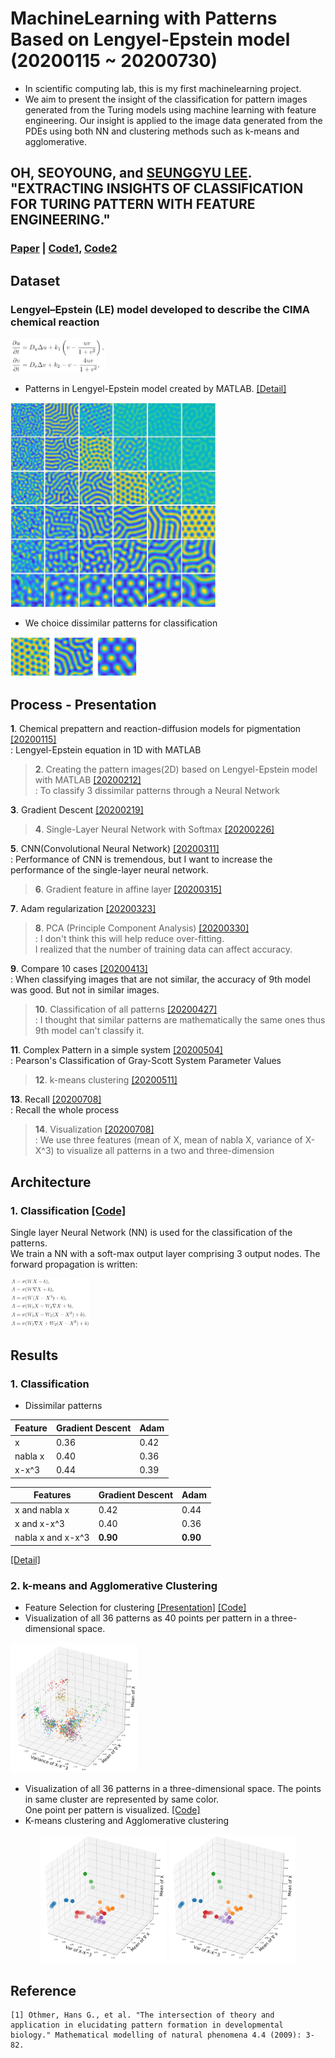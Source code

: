 # MachineLearning with Patterns Based on Lengyel-Epstein model (20200115 ~ 20200730)  
- In scientific computing lab, this is my first machinelearning project.  
- We aim to present the insight of the classification for pattern images generated from the Turing models using machine learning with feature engineering. 
Our insight is applied to the image data generated from the PDEs using both NN and clustering methods such as k-means and agglomerative.    

## OH, SEOYOUNG, and [SEUNGGYU LEE](https://sites.google.com/view/sglee/home). "EXTRACTING INSIGHTS OF CLASSIFICATION FOR TURING PATTERN WITH FEATURE ENGINEERING."  
### [Paper](http://ksiam-editor.s3.amazonaws.com/1601252749955-jksiam-2020v24p321.pdf) | [Code1](https://github.com/OH-Seoyoung/MachineLearning_with_Patterns_Based_on_Lengyel-Epstein_model/tree/master/Classification_of_Pattern_Images), [Code2](https://github.com/OH-Seoyoung/MachineLearning_with_Patterns_Based_on_Lengyel-Epstein_model/tree/master/Clustering_with_features)  

## Dataset
### Lengyel–Epstein (LE) model developed to describe the CIMA chemical reaction

<img src="https://github.com/OH-Seoyoung/MachineLearning_with_Patterns_Based_on_Lengyel-Epstein_model/blob/master/MD_images/LE.png?raw=True" width="30%">

- Patterns in Lengyel-Epstein model created by MATLAB. [[Detail]](https://github.com/OH-Seoyoung/MachineLearning_with_Patterns_Based_on_Lengyel-Epstein_model/tree/master/Lengyel-Epstein_patterns)  

<img src="https://github.com/OH-Seoyoung/MachineLearning_with_Patterns_Based_on_Lengyel-Epstein_model/blob/master/MD_images/pattern.jpg?raw=True" width="65%">

- We choice dissimilar patterns for classification
<img src="https://github.com/OH-Seoyoung/MachineLearning_with_Patterns_Based_on_Lengyel-Epstein_model/blob/master/MD_images/dissimilar_patterns.jpg?raw=True" width="40%">

## Process - Presentation
**1**. Chemical prepattern and reaction-diffusion models for pigmentation [[20200115]](https://github.com/OH-Seoyoung/MachineLearning_with_Patterns_Based_on_Lengyel-Epstein_model/blob/master/Presentation/1.%2020200115.pdf)  
    : Lengyel-Epstein equation in 1D with MATLAB  
      
> **2**. Creating the pattern images(2D) based on Lengyel-Epstein model with MATLAB [[20200212]](https://github.com/OH-Seoyoung/MachineLearning_with_Patterns_Based_on_Lengyel-Epstein_model/blob/master/Presentation/2.%2020200212.pdf)  
    : To classify 3 dissimilar patterns through a Neural Network  
      
**3**. Gradient Descent [[20200219]](https://github.com/OH-Seoyoung/MachineLearning_with_Patterns_Based_on_Lengyel-Epstein_model/blob/master/Presentation/3.%2020200219.pdf)  
  
> **4**. Single-Layer Neural Network with Softmax [[20200226]](https://github.com/OH-Seoyoung/MachineLearning_with_Patterns_Based_on_Lengyel-Epstein_model/blob/master/Presentation/4.%2020200226.pdf)  
  
**5**. CNN(Convolutional Neural Network) [[20200311]](https://github.com/OH-Seoyoung/MachineLearning_with_Patterns_Based_on_Lengyel-Epstein_model/blob/master/Presentation/5.%2020200311.pdf)  
    : Performance of CNN is tremendous, but I want to increase the performance of the single-layer neural network.  
      
> **6**. Gradient feature in affine layer [[20200315]](https://github.com/OH-Seoyoung/MachineLearning_with_Patterns_Based_on_Lengyel-Epstein_model/blob/master/Presentation/6.%2020200315.pdf)  
  
**7**. Adam regularization [[20200323]](https://github.com/OH-Seoyoung/MachineLearning_with_Patterns_Based_on_Lengyel-Epstein_model/blob/master/Presentation/7.%2020200323.pdf)  
  
> **8**. PCA (Principle Component Analysis) [[20200330]](https://github.com/OH-Seoyoung/MachineLearning_with_Patterns_Based_on_Lengyel-Epstein_model/blob/master/Presentation/8.%2020200330.pdf)  
    : I don't think this will help reduce over-fitting.  
I realized that the number of training data can affect accuracy.  
  
**9**. Compare 10 cases [[20200413]](https://github.com/OH-Seoyoung/MachineLearning_with_Patterns_Based_on_Lengyel-Epstein_model/blob/master/Presentation/9.%2020200413.pdf)  
    : When classifying images that are not similar, the accuracy of 9th model was good. But not in similar images.  
      
> **10**. Classification of all patterns [[20200427]](https://github.com/OH-Seoyoung/MachineLearning_with_Patterns_Based_on_Lengyel-Epstein_model/blob/master/Presentation/10.%2020200427.pdf)  
    : I thought that similar patterns are mathematically the same ones thus 9th model can't classify it.  
      
**11**. Complex Pattern in a simple system [[20200504]](https://github.com/OH-Seoyoung/MachineLearning_with_Patterns_Based_on_Lengyel-Epstein_model/blob/master/Presentation/11.%2020200504.pdf)  
    : Pearson's Classification of Gray-Scott System Parameter Values  
      
> **12**. k-means clustering [[20200511]](https://github.com/OH-Seoyoung/MachineLearning_with_Patterns_Based_on_Lengyel-Epstein_model/blob/master/Presentation/12.%2020200511.pdf)  

**13**. Recall [[20200708]](https://github.com/OH-Seoyoung/MachineLearning_with_Patterns_Based_on_Lengyel-Epstein_model/blob/master/Presentation/13.%2020200708.pdf)  
    : Recall the whole process

> **14**. Visualization [[20200708]](https://github.com/OH-Seoyoung/MachineLearning_with_Patterns_Based_on_Lengyel-Epstein_model/blob/master/Presentation/14.%2020200715.pdf)  
    : We use three features (mean of X, mean of nabla X, variance of X-X^3) to visualize all patterns in a two and three-dimension

## Architecture
### 1. Classification  [[Code]](https://github.com/OH-Seoyoung/MachineLearning_with_Patterns_Based_on_Lengyel-Epstein_model/tree/master/Classification_of_Pattern_Images)  
Single layer Neural Network (NN) is used for the classification of the patterns.  
We train a NN with a soft-max output layer comprising 3 output nodes.
The forward propagation is written:  

<img src="https://github.com/OH-Seoyoung/MachineLearning_with_Patterns_Based_on_Lengyel-Epstein_model/blob/master/MD_images/equations.png" width="25%" height="25%">

## Results
### 1. Classification  
- Dissimilar patterns 

|Feature|Gradient Descent|Adam|
|---|---|---|
|x|0.36|0.42|
|nabla x|0.40|0.36|
|x-x^3|0.44|0.39|

|Features|Gradient Descent|Adam|
|---|---|---|
|x and nabla x|0.42|0.44|
|x and x-x^3|0.40|0.36|
|nabla x and x-x^3|**0.90**|**0.90**|

[[Detail]](https://github.com/OH-Seoyoung/MachineLearning_with_Patterns_Based_on_Lengyel-Epstein_model/blob/master/Presentation/9.%2020200413.pdf)  

### 2. k-means and Agglomerative Clustering  
- Feature Selection for clustering [[Presentation]](https://github.com/OH-Seoyoung/MachineLearning_with_Patterns_Based_on_Lengyel-Epstein_model/blob/master/Presentation/14.%2020200715.pdf)  [[Code]](https://github.com/OH-Seoyoung/MachineLearning_with_Patterns_Based_on_Lengyel-Epstein_model/tree/master/Visualization_with_features)
- Visualization of all 36 patterns as 40 points per pattern in a three-dimensional space.

<img src="https://github.com/OH-Seoyoung/MachineLearning_with_Patterns_Based_on_Lengyel-Epstein_model/blob/master/MD_images/vis_all.jpg?raw=True" width="40%">

- Visualization of all 36 patterns in a three-dimensional space. The points in same cluster are represented by same color.  
One point per pattern is visualized.  [[Code]](https://github.com/OH-Seoyoung/MachineLearning_with_Patterns_Based_on_Lengyel-Epstein_model/tree/master/Clustering_with_features) 
- K-means clustering and Agglomerative clustering

<div align="center">
<img src="https://github.com/OH-Seoyoung/MachineLearning_with_Patterns_Based_on_Lengyel-Epstein_model/blob/master/MD_images/kmeans.jpg?raw=True" width="40%">   
<img src="https://github.com/OH-Seoyoung/MachineLearning_with_Patterns_Based_on_Lengyel-Epstein_model/blob/master/MD_images/agg.jpg?raw=True" width="40%"> <br>
</div>


## Reference
```
[1] Othmer, Hans G., et al. "The intersection of theory and application in elucidating pattern formation in developmental biology." Mathematical modelling of natural phenomena 4.4 (2009): 3-82.
```
